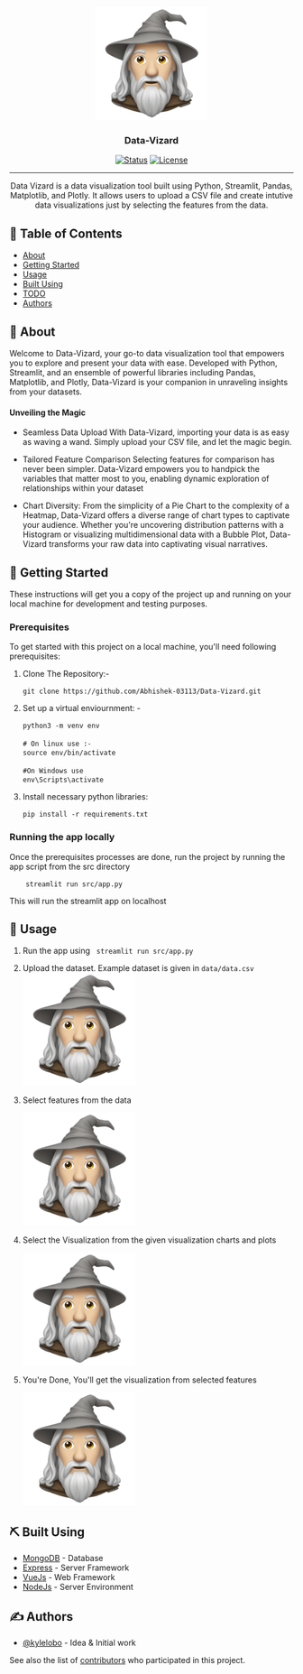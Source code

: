 <p align="center">
  <a href="" rel="noopener">
 <img width=200px height=200px src="static/Vizard.png" alt="Project logo"></a>
</p>

<h3 align="center">Data-Vizard</h3>

<div align="center">

[![Status](https://img.shields.io/badge/status-active-success.svg)]()
[![License](https://img.shields.io/badge/license-MIT-blue.svg)](/LICENSE)

</div>

---

<p align="center"> Data Vizard is a data visualization tool built using Python, Streamlit, Pandas, Matplotlib, and Plotly. It allows users to upload a CSV file and create intutive data visualizations just by selecting the features from the data.
    <br> 
</p>

## 📝 Table of Contents

- [About](#about)
- [Getting Started](#getting_started)
- [Usage](#usage)
- [Built Using](#built_using)
- [TODO](../TODO.md)
- [Authors](#authors)

## 🧐 About <a name = "about"></a>
Welcome to Data-Vizard, your go-to data visualization tool that empowers you to explore and present your data with ease. Developed with Python, Streamlit, and an ensemble of powerful libraries including Pandas, Matplotlib, and Plotly, Data-Vizard is your companion in unraveling insights from your datasets.

#### Unveiling the Magic 
- Seamless Data Upload
With Data-Vizard, importing your data is as easy as waving a wand. Simply upload your CSV file, and let the magic begin.

- Tailored Feature Comparison
Selecting features for comparison has never been simpler. Data-Vizard empowers you to handpick the variables that matter most to you, enabling dynamic exploration of relationships within your dataset

- Chart Diversity: 
From the simplicity of a Pie Chart to the complexity of a Heatmap, Data-Vizard offers a diverse range of chart types to captivate your audience. Whether you're uncovering distribution patterns with a Histogram or visualizing multidimensional data with a Bubble Plot, Data-Vizard transforms your raw data into captivating visual narratives.


## 🏁 Getting Started <a name = "getting_started"></a>

These instructions will get you a copy of the project up and running on your local machine for development and testing purposes.

### Prerequisites

To get started with this project on a local machine, you'll need following prerequisites:
1. Clone The Repository:- 
    ```
    git clone https://github.com/Abhishek-03113/Data-Vizard.git
    ```

2. Set up a virtual enviournment: - 
    ```
    python3 -m venv env

    # On linux use :- 
    source env/bin/activate 
    
    #On Windows use
    env\Scripts\activate
    ```
3. Install necessary python libraries: 
    ```
    pip install -r requirements.txt 
    ```

### Running the app locally 

Once the prerequisites processes are done, run the project by running the app script from the src directory
```
    streamlit run src/app.py
```
This will run the streamlit app on localhost

## 🎈 Usage <a name="usage"></a>
1. Run the app using ``` streamlit run src/app.py```

2. Upload the dataset. Example dataset is given in ```data/data.csv``` 
    <img width=200px height=200px src="static/Vizard.png" alt="Project logo">

3. Select features from the data 

    <img width=200px height=200px src="static/Vizard.png" alt="Project logo">

4. Select the Visualization from the given visualization charts and plots 

    <img width=200px height=200px src="static/Vizard.png" alt="Project logo"></a>

5. You're Done, You'll get the visualization from selected features 

    <img width=200px height=200px src="static/Vizard.png" alt="Project logo"></a>


## ⛏️ Built Using <a name = "built_using"></a>

- [MongoDB](https://www.mongodb.com/) - Database
- [Express](https://expressjs.com/) - Server Framework
- [VueJs](https://vuejs.org/) - Web Framework
- [NodeJs](https://nodejs.org/en/) - Server Environment

## ✍️ Authors <a name = "authors"></a>

- [@kylelobo](https://github.com/kylelobo) - Idea & Initial work

See also the list of [contributors](https://github.com/kylelobo/The-Documentation-Compendium/contributors) who participated in this project.
